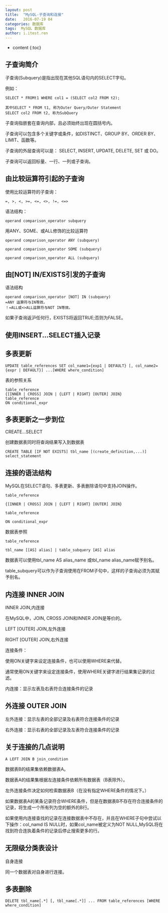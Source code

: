 ```yaml
---
layout: post
title:  "MySQL-子查询和连接"
date:   2016-07-19 04
categories: 数据库
tags:  MySQL 数据库
author: i.itest.ren
---
```


* content
{:toc}





## 子查询简介 ##

子查询(Subquery)是指出现在其他SQL语句内的SELECT字句。

例如：

	SELECT * FROMt1 WHERE col1 = (SELECT col2 FROM t2);
	
	其中SELECT * FROM t1, 称为Outer Query/Outer Statement
	SELECT col2 FROM t2, 称为SubQuery

子查询指嵌套在查询内部，且必须始终出现在圆括号内。

子查询可以包含多个关键字或条件，如DISTINCT、GROUP BY、ORDER BY、LIMIT、函数等。

子查询的外层查询可以是： SELECT, INSERT, UPDATE, DELETE, SET 或 DO。

子查询可以返回标量、一行、一列或子查询。

## 由比较运算符引起的子查询 ##

使用比较运算符的子查询：

	=, >, <, >=, <=, <>, !=, <=>

语法结构：

	operand comparison_operator subquery

用ANY、SOME、或ALL修饰的比较运算符

	operand comparison_operator ANY (subquery)
	
	operand comparison_operator SOME (subquery)
	
	operand comparison_operator ALL (subquery)

## 由[NOT] IN/EXISTS引发的子查询 ##

语法结构

	operand comparison_operator [NOT] IN (subquery)
	=ANY 运算符与IN等效。
	！=ALL或<>ALL运算符与NOT IN等效。


如果子查询返沪任何行，EXISTS将返回TRUE;否则为FALSE。

## 使用INSERT...SELECT插入记录 ##

## 多表更新 ##

	UPDATE table_references SET col_name1={exp1 | DEFAULT} [, col_name2={expr | DEFAULT}] ...[WHERE where_condition]

表的参照关系

	table_reference
	{[INNER | CROSS] JOIN | {LEFT | RIGHT} [OUTER] JOIN}
	table_reference
	ON conditional_expr

## 多表更新之一步到位 ##

CREATE...SELECT

创建数据表同时将查询结果写入到数据表

	CREATE TABLE [IF NOT EXISTS] tbl_name [(create_definition,...)] select_statement


## 连接的语法结构 ##

MySQL在SELECT语句、多表更新、多表删除语句中支持JOIN操作。

	table_reference
	
	{[INNER | CROSS] JOIN | {LEFT | RIGHT} [OUTER] JOIN}
	
	table_reference
	
	ON conditional_expr

数据表参照

	table_reference

	tbl_name [[AS] alias] | table_subquery [AS] alias

数据表可以使用tbl_name AS alias_name 或tbl_name alias_name赋予别名。

table_subquery可以作为子查询使用在FROM子句中，这样的子查询必须为其赋予别名。

## 内连接 INNER JOIN ##

INNER JOIN,内连接

在MySQL中，JOIN, CROSS JOIN和INNER JOIN是等价的。

LEFT [OUTER] JOIN,左外连接

RIGHT [OUTER] JOIN,右外连接

连接条件：

使用ON关键字来设定连接条件，也可以使用WHERE来代替。

通常使用ON关键字来设定连接条件，使用WHERE关键字进行结果集记录的过滤。

内连接：显示左表及右表符合连接条件的记录

## 外连接 OUTER JOIN ##

左外连接：显示左表的全部记录及右表符合连接条件的记录

右外连接：显示右表的全部记录及左表符合连接条件的记录

## 关于连接的几点说明 ##

	A LEFT JOIN B join_condition

数据表B的结果集依赖数据表A。

数据表A的结果集根据左连接条件依赖所有数据表（B表除外）。

左外连接条件决定如何检索数据表B（在没有指定WHERE条件的情况下。）

如果数据表A的某条记录符合WHERE条件，但是在数据表B不存在符合连接条件的记录，将生成一个所有列为空的额外的B行。

如果使用内连接查找的记录在连接数据表中不存在，并且在WHERE子句中尝试以下操作：col_namd IS NULL时，如果col_name被定义为NOT NULL,MySQL将在找到符合连执着条件的记录后停止搜索更多的行。

## 无限级分类表设计 ##

自身连接

同一个数据表对自身进行连接。

## 多表删除 ##

	DELETE tbl_name[.*] [, tbl_name[.*]] ... FROM table_references [WHERE where_condition]

